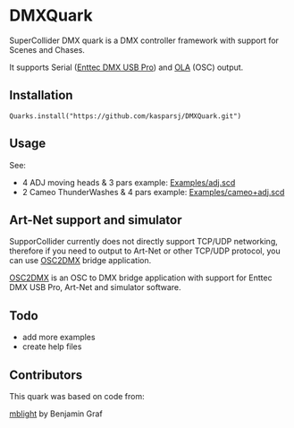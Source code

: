 # DMXQuark

SuperCollider DMX quark is a DMX controller framework with support for Scenes and Chases. 

It supports Serial ([Enttec DMX USB Pro](https://www.enttec.com/product/lighting-communication-protocols/dmx512/dmx-usb-pro/)) and [OLA](https://github.com/OpenLightingProject/ola) (OSC) output.

## Installation

`Quarks.install("https://github.com/kasparsj/DMXQuark.git")`

## Usage

See:

- 4 ADJ moving heads & 3 pars example: [Examples/adj.scd](Examples/adj.scd)
- 2 Cameo ThunderWashes & 4 pars example: [Examples/cameo+adj.scd](Examples/cameo+adj.scd)

## Art-Net support and simulator

SupporCollider currently does not directly support TCP/UDP networking, therefore if you need to output to Art-Net or other TCP/UDP protocol, you can use [OSC2DMX](https://github.com/kasparsj/OSC2DMX) bridge application.

[OSC2DMX](https://github.com/kasparsj/OSC2DMX) is an OSC to DMX bridge application with support for Enttec DMX USB Pro, Art-Net and simulator software.

## Todo
- add more examples
- create help files

## Contributors

This quark was based on code from:

[mblight](https://github.com/bennigraf/mblght) by Benjamin Graf
